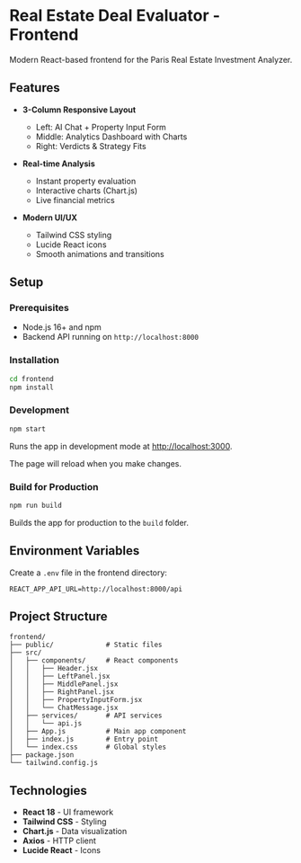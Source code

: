 # Real Estate Deal Evaluator - Frontend

Modern React-based frontend for the Paris Real Estate Investment Analyzer.

## Features

- **3-Column Responsive Layout**
  - Left: AI Chat + Property Input Form
  - Middle: Analytics Dashboard with Charts
  - Right: Verdicts & Strategy Fits

- **Real-time Analysis**
  - Instant property evaluation
  - Interactive charts (Chart.js)
  - Live financial metrics

- **Modern UI/UX**
  - Tailwind CSS styling
  - Lucide React icons
  - Smooth animations and transitions

## Setup

### Prerequisites

- Node.js 16+ and npm
- Backend API running on `http://localhost:8000`

### Installation

```bash
cd frontend
npm install
```

### Development

```bash
npm start
```

Runs the app in development mode at [http://localhost:3000](http://localhost:3000).

The page will reload when you make changes.

### Build for Production

```bash
npm run build
```

Builds the app for production to the `build` folder.

## Environment Variables

Create a `.env` file in the frontend directory:

```env
REACT_APP_API_URL=http://localhost:8000/api
```

## Project Structure

```
frontend/
├── public/             # Static files
├── src/
│   ├── components/     # React components
│   │   ├── Header.jsx
│   │   ├── LeftPanel.jsx
│   │   ├── MiddlePanel.jsx
│   │   ├── RightPanel.jsx
│   │   ├── PropertyInputForm.jsx
│   │   └── ChatMessage.jsx
│   ├── services/       # API services
│   │   └── api.js
│   ├── App.js          # Main app component
│   ├── index.js        # Entry point
│   └── index.css       # Global styles
├── package.json
└── tailwind.config.js
```

## Technologies

- **React 18** - UI framework
- **Tailwind CSS** - Styling
- **Chart.js** - Data visualization
- **Axios** - HTTP client
- **Lucide React** - Icons